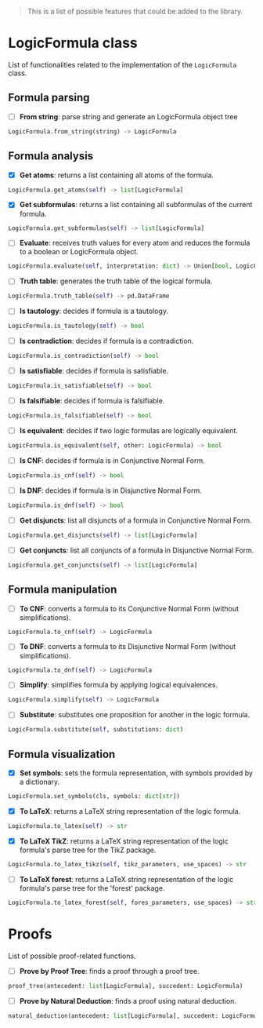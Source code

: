 > This is a list of possible features that could be added to the library.


# LogicFormula class
List of functionalities related to the implementation of the `LogicFormula` class.

## Formula parsing

* [ ] **From string**: parse string and generate an LogicFormula object tree
```python
LogicFormula.from_string(string) -> LogicFormula
```

## Formula analysis

* [X] **Get atoms**: returns a list containing all atoms of the formula.
```python
LogicFormula.get_atoms(self) -> list[LogicFormula]
```
* [X] **Get subformulas**: returns a list containing all subformulas of the current formula.
```python
LogicFormula.get_subformulas(self) -> list[LogicFormula]
```
* [ ] **Evaluate**: receives truth values for every atom and reduces the formula to a boolean or LogicFormula object.
```python
LogicFormula.evaluate(self, interpretation: dict) -> Union[bool, LogicFormula]
```
* [ ] **Truth table**: generates the truth table of the logical formula.
```python
LogicFormula.truth_table(self) -> pd.DataFrame
```
* [ ] **Is tautology**: decides if formula is a tautology.
```python
LogicFormula.is_tautology(self) -> bool
```
* [ ] **Is contradiction**: decides if formula is a contradiction.
```python
LogicFormula.is_contradiction(self) -> bool
```
* [ ] **Is satisfiable**: decides if formula is satisfiable.
```python
LogicFormula.is_satisfiable(self) -> bool
```
* [ ] **Is falsifiable**: decides if formula is falsifiable.
```python
LogicFormula.is_falsifiable(self) -> bool
```
* [ ] **Is equivalent**: decides if two logic formulas are logically equivalent.
```python
LogicFormula.is_equivalent(self, other: LogicFormula) -> bool
```
* [ ] **Is CNF**: decides if formula is in Conjunctive Normal Form.
```python
LogicFormula.is_cnf(self) -> bool
```
* [ ] **Is DNF**: decides if formula is in Disjunctive Normal Form.
```python
LogicFormula.is_dnf(self) -> bool
```
* [ ] **Get disjuncts**: list all disjuncts of a formula in Conjunctive Normal Form.
```python
LogicFormula.get_disjuncts(self) -> list[LogicFormula]
```
* [ ] **Get conjuncts**: list all conjuncts of a formula in Disjunctive Normal Form.
```python
LogicFormula.get_conjuncts(self) -> list[LogicFormula]
```


## Formula manipulation

* [ ] **To CNF**: converts a formula to its Conjunctive Normal Form (without simplifications).
```python
LogicFormula.to_cnf(self) -> LogicFormula
```
* [ ] **To DNF**: converts a formula to its Disjunctive Normal Form (without simplifications).
```python
LogicFormula.to_dnf(self) -> LogicFormula
```
* [ ] **Simplify**: simplifies formula by applying logical equivalences.
```python
LogicFormula.simplify(self) -> LogicFormula
```
* [ ] **Substitute**: substitutes one proposition for another in the logic formula.
```python
LogicFormula.substitute(self, substitutions: dict)
```

## Formula visualization

* [X] **Set symbols**: sets the formula representation, with symbols provided by a dictionary.
```python
LogicFormula.set_symbols(cls, symbols: dict[str])
```
* [X] **To LaTeX**: returns a LaTeX string representation of the logic formula.
```python
LogicFormula.to_latex(self) -> str
```
* [X] **To LaTeX TikZ**: returns a LaTeX string representation of the logic formula's parse tree for the TikZ package.
```python
LogicFormula.to_latex_tikz(self, tikz_parameters, use_spaces) -> str
```
* [ ] **To LaTeX forest**: returns a LaTeX string representation of the logic formula's parse tree for the 'forest' package.
```python
LogicFormula.to_latex_forest(self, fores_parameters, use_spaces) -> str
```


# Proofs
List of possible proof-related functions.

* [ ] **Prove by Proof Tree**: finds a proof through a proof tree.
```python
proof_tree(antecedent: list[LogicFormula], succedent: LogicFormula)
```
* [ ] **Prove by Natural Deduction**: finds a proof using natural deduction.
```python
natural_deduction(antecedent: list[LogicFormula], succedent: LogicFormula)
```


<!-- Item template

* [ ] **Name**: description
```python
function(*parameters)
```

-->